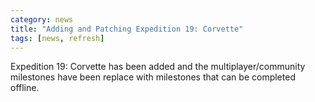 ```yaml
---
category: news
title: "Adding and Patching Expedition 19: Corvette"
tags: [news, refresh]
---
```


Expedition 19: Corvette has been added and the multiplayer/community milestones have been replace with milestones that can be completed offline.